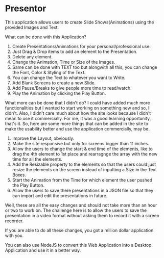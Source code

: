 # Presentor
This application allows users to create Slide Shows(Animations) using the provided Images and Text.

What can be done with this Application?
1) Create Presentations/Animations for your personal/professional use.
2) Just Drag & Drop items to add an element to the Presentation.
3) Delete any element.
4) Change the Animation, Time or Size of the Images.
5) Same can be done with TEXT too but alongwith all this, you can change the Font, Color & Styling of the Text.
6) You can change the Text to whatever you want to Write.
7) Add Blank Screens to create a new Slide.
8) Add Pause/Breaks to give people more time to read/watch.
9) Play the Animation by clicking the Play Button.


What more can be done that I didn't do?
I could have added much more functionalities but I wanted to start working on something new and so, I didn't.
Also, I didn't care much about how the site looks because I didn't mean to use it commercially. For me, it was a good learning opportunity, that's it.
So, here are some more things that can be added in the site to make the usability better and use the application commercially, may be.
1) Improve the Layout, obviously.
2) Make the site responsive but only for screens bigger than 11 inches.
3) Allow the users to change the start & end time of the elements, like to drag the 4th element to 1st place and rearragnge the array with the new time for all the elements.
4) Add the Resizable property to the elements so that the users could just resize the elements on the screen instead of inputting a Size in the Text Boxes.
5) Start the Animation from the Time for which element the user pushed the Play Button.
6) Allow the users to save there presentations in a JSON file so that they can import and edit the presentations in future.

Well, these are all the easy changes and should not take more than an hour or two to work on. The challenge here is to allow the users to save the presentation in a video format without asking them to record it with a screen recorder.

If you are able to do all these changes, you got a million dollar application with you.


You can also use NodeJS to convert this Web Application into a Desktop Application and use it in a better way.
